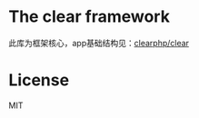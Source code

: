The clear framework
=========

此库为框架核心，app基础结构见：[clearphp/clear](http://github.com/clearphp/clear)

# License

MIT